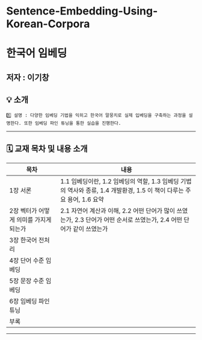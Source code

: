 # Sentence-Embedding-Using-Korean-Corpora

# 한국어 임베딩

## 저자 : 이기창

## 💡 소개
```
1️⃣ 설명 : 다양한 임베딩 기법을 익히고 한국어 말뭉치로 실제 입베딩을 구축하는 과정을 설명한다. 또한 임베딩 파인 튜닝을 통한 실습을 진행한다.

```

---
## 🗓️ 교재 목차 및 내용 소개

|목차|내용|
|---|---|
|1장 서론|1.1 임베딩이란, 1.2 임베딩의 역할, 1.3 임베딩 기법의 역사와 종류, 1.4 개발환경, 1.5 이 책이 다루는 주요 용어, 1.6 요약|
|2장 벡터가 어떻게 의미를 가지게 되는가|2.1 자연어 계산과 이해, 2.2 어떤 단어가 많이 쓰였는가, 2.3 단어가 어떤 순서로 쓰였는가, 2.4 어떤 단어가 같이 쓰였는가|
|3장 한국어 전처리||
|4장 단어 수준 임베딩||
|5장 문장 수준 임베딩||
|6장 임베딩 파인 튜닝||
|부록|

---
